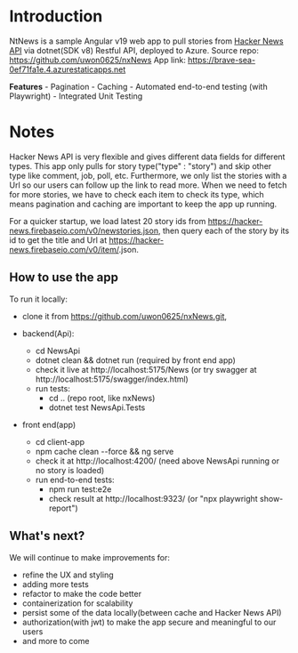 # Introduction

NtNews is a sample Angular v19 web app to pull stories from [Hacker News API](https://github.com/HackerNews/API) via dotnet(SDK v8) Restful API, deployed to Azure. 
Source repo: https://github.com/uwon0625/nxNews
App link: https://brave-sea-0ef71fa1e.4.azurestaticapps.net

**Features**
		 - Pagination
		 - Caching
		 - Automated end-to-end testing (with Playwright)
		 - Integrated Unit Testing

# Notes

Hacker News API is very flexible and gives different data fields for different types. This app only pulls for story type("type" : "story") and skip other type like comment, job, poll, etc. Furthermore, we only list the stories with a Url so our users can follow up the link to read more. When we need to fetch for more stories, we have to check each item to check its type, which means pagination and caching are important to keep the app up running.

For a quicker startup, we load latest 20 story ids from https://hacker-news.firebaseio.com/v0/newstories.json, then query each of the story by its id to get the title and Url at https://hacker-news.firebaseio.com/v0/item/<story id>.json.


## How to use the app

To run it locally:

 - clone it from https://github.com/uwon0625/nxNews.git, 
 - backend(Api): 
	 - cd NewsApi
	 - dotnet clean && dotnet run (required by front end app)
	 - check it live at http://localhost:5175/News (or try swagger at http://localhost:5175/swagger/index.html)
	 - run tests: 
		 - cd .. (repo root, like nxNews)
		 - dotnet test NewsApi.Tests 
		 
 - front end(app)
	 - cd client-app
	 - npm cache clean --force && ng serve
	 - check it at http://localhost:4200/ (need above NewsApi running or no story is loaded)  
	 - run end-to-end tests:  
		 - npm run test:e2e
		 - check result at http://localhost:9323/ (or "npx playwright show-report")
 
## What's next?

We will continue to make improvements for:
 - refine the UX and styling
 - adding more tests
 - refactor to make the code better
 - containerization for scalability
 - persist some of the  data locally(between cache and Hacker News API)
 - authorization(with jwt) to make the app secure and meaningful to our users
 - and more to come

